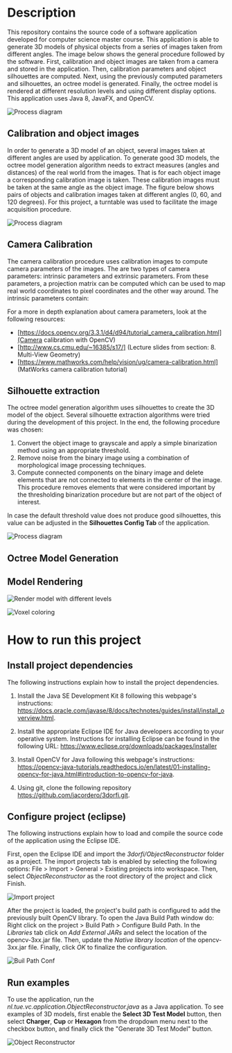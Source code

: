 # Description

This repository contains the source code of a software application developed for computer science master course. This application is able to generate 3D models of physical objects from a series of images taken from different angles. The image below shows the general procedure followed by the software. First, calibration and object images are taken from a camera and stored in the application. Then, calibration parameters and object silhouettes are computed. Next, using the previously computed parameters and silhouettes, an octree model is generated. Finally, the octree model is rendered at different resolution levels and using different display options. This application uses Java 8, JavaFX, and OpenCV.


![Process diagram](./docs_images/process-diagram.png)

## Calibration and object images

In order to generate a 3D model of an object, several images taken at different angles are used by application. To generate good 3D models, the octree model generation algorithm needs to extract measures (angles and distances) of the real world from the images. That is for each object image a corresponding calibration image is taken. These calibration images must be taken at the same angle as the object image. The figure below shows pairs of objects and calibration images taken at different angles (0, 60, and 120 degrees). For this project, a turntable was used to facilitate the image acquisition procedure. 

![Process diagram](./docs_images/ObjectAndChessboardPairs.png)

## Camera Calibration

The camera calibration procedure uses calibration images to compute camera parameters of the images. The are two types of camera parameters: intrinsic parameters and extrinsic parameters. From these parameters, a projection matrix can be computed which can be used to map real world coordinates to pixel coordinates and the other way around. The intrinsic parameters contain: 

For a more in depth explanation about camera parameters, look at the following resources:
* [https://docs.opencv.org/3.3.1/d4/d94/tutorial_camera_calibration.html](Camera calibration with OpenCV)
* [http://www.cs.cmu.edu/~16385/s17/] (Lecture slides from section: 8. Multi-View Geometry)
* [https://www.mathworks.com/help/vision/ug/camera-calibration.html] (MatWorks camera calibration tutorial)



## Silhouette extraction
The octree model generation algorithm uses silhouettes to create the 3D model of the object. Several silhouette extraction algorithms were tried during the development of this project. In the end, the following procedure was chosen:

1. Convert the object image to grayscale and apply a simple binarization method using an appropriate threshold.
2. Remove noise from the binary image using a combination of morphological image processing techniques.
3. Compute connected components on the binary image and delete elements that are not connected to elements in the center of the image. This procedure removes elements that were considered important by the thresholding binarization procedure but are not part of the object of interest.

In case the default threshold value does not produce good silhouettes, this value can be adjusted in the **Silhouettes Config Tab** of the application.


![Process diagram](./docs_images/ObjectsAndSilhouettes.png)

## Octree Model Generation

## Model Rendering

![Render model with different levels](./docs_images/OctreeModelWithDifferentLevels.png)

![Voxel coloring](./docs_images/VoxelColoring.png)

# How to run this project
## Install project dependencies
The following instructions explain how to install the project dependencies.

1. Install the Java SE Development Kit 8 following this webpage's instructions: https://docs.oracle.com/javase/8/docs/technotes/guides/install/install_overview.html.

2. Install the appropriate Eclipse IDE for Java developers according to your operative system. Instructions for installing Eclipse can be found in the following URL: https://www.eclipse.org/downloads/packages/installer
3. Install OpenCV for Java following this webpage's instructions: https://opencv-java-tutorials.readthedocs.io/en/latest/01-installing-opencv-for-java.html#introduction-to-opencv-for-java.

4. Using git, clone the following repository https://github.com/jacordero/3dorfi.git.

## Configure project (eclipse)
The following instructions explain how to load and compile the source code of the application using the Eclipse IDE.

First, open the Eclipse IDE and import the *3dorfi/ObjectReconstructor* folder as a project. The import projects tab is enabled by selecting the following options: File > Import > General > Existing projects into workspace. Then, select *ObjectReconstructor* as the root directory of the project and click Finish.

![Import project](./docs_images/ImportProject.png)

After the project is loaded, the project's build path is configured to add the previously built OpenCV library. To open the Java Build Path window do: Right click on the project > Build Path > Configure Build Path. In the *Libraries* tab click on *Add External JARs* and select the location of the opencv-3xx.jar file. Then, update the *Native library location* of the opencv-3xx.jar file. Finally, click *OK* to finalize the configuration.

![Buil Path Conf](./docs_images/BuildPathConf.png)

## Run examples
To use the application, run the *nl.tue.vc.application.ObjectReconstructor.java* as a Java application. To see examples of 3D models, first enable the **Select 3D Test Model** button, then select **Charger**, **Cup** or **Hexagon** from the dropdown menu next to the checkbox button, and finally click the "Generate 3D Test Model" button.

![Object Reconstructor](./docs_images/ObjectReconstructor.png)
